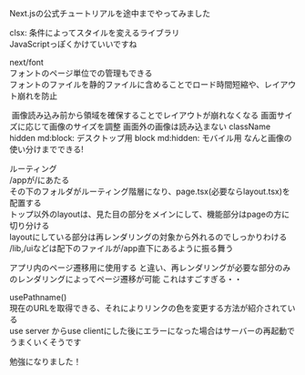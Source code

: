 Next.jsの公式チュートリアルを途中までやってみました  
  
clsx: 条件によってスタイルを変えるライブラリ  
  JavaScriptっぽくかけていいですね  
  
next/font  
  フォントのページ単位での管理もできる  
  フォントのファイルを静的ファイルに含めることでロード時間短縮や、レイアウト崩れを防止  
  
<Image>  
  画像読み込み前から領域を確保することでレイアウトが崩れなくなる  
  画面サイズに応じて画像のサイズを調整  
  画面外の画像は読み込まない  
  className  
    hidden md:block: デスクトップ用  
    block md:hidden: モバイル用  
    なんと画像の使い分けまでできる!  
  
ルーティング  
  /appが/にあたる  
  その下のフォルダがルーティング階層になり、page.tsx(必要ならlayout.tsx)を配置する  
  トップ以外のlayoutは、見た目の部分をメインにして、機能部分はpageの方に切り分ける  
  layoutにしている部分は再レンダリングの対象から外れるのでしっかりわける  
  /lib,/uiなどは配下のファイルが/app直下にあるように振る舞う  
  
<Link>  
  アプリ内のページ遷移用に使用する  
  <a>と違い、再レンダリングが必要な部分のみのレンダリングによってページ遷移が可能  
  これはすごすぎる・・  
  
usePathname()  
  現在のURLを取得できる、それによりリンクの色を変更する方法が紹介されている  
  use server からuse clientにした後にエラーになった場合はサーバーの再起動でうまくいくそうです  
  
勉強になりました！